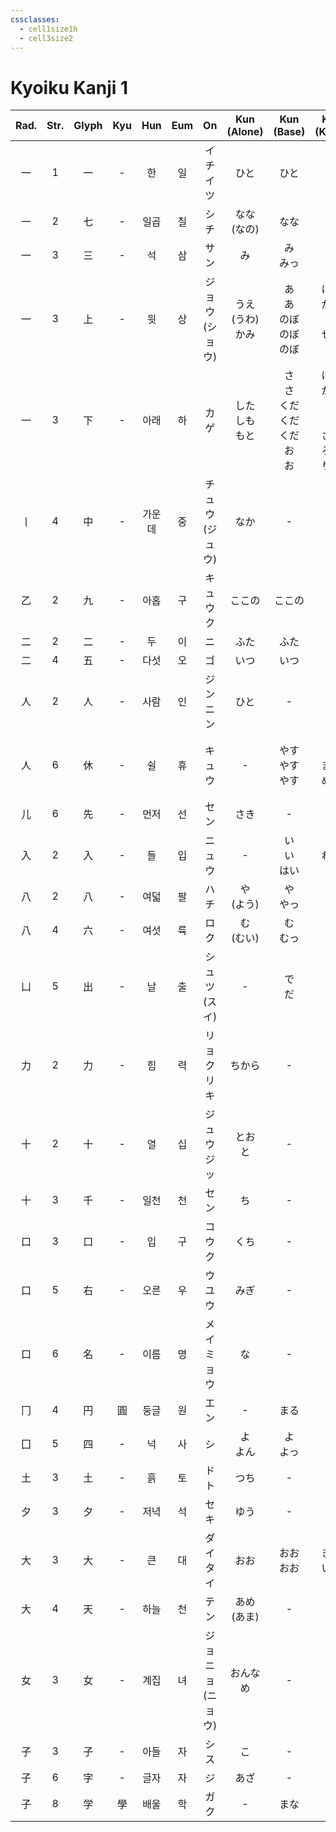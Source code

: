 ```yaml
---
cssclasses:
  - cell1size1h
  - cell3size2
---
```


# Kyoiku Kanji 1

| Rad. | Str. | Glyph | Kyu | Hun | Eum |        On         |  Kun<br>(Alone)  |           Kun<br>(Base)            |            Kun<br>(Kana)             |       Meaning        | Note |
| :--: | :--: | :---: | :-: | :-: | :-: | :---------------: | :--------------: | :--------------------------------: | :----------------------------------: | :------------------: | :--: |
|  一   |  1   |   一   |  -  |  한  |  일  |     イチ<br>イツ      |        ひと        |                 ひと                 |                  つ                   |         한 개          |  -   |
|  一   |  2   |   七   |  -  | 일곱  |  칠  |        シチ         |    なな<br>(なの)    |                 なな                 |                  つ                   |         일곱 개         |  -   |
|  一   |  3   |   三   |  -  |  석  |  삼  |        サン         |        み         |              み<br>みっ               |                つ<br>つ                |      세 개<br>세 개      |  -   |
|  一   |  3   |   上   |  -  |  윗  |  상  |   ジョウ<br>(ショウ)    | うえ<br>(うわ)<br>かみ |      あ<br>あ<br>のぼ<br>のぼ<br>のぼ      |       げる<br>がる<br>る<br>せる<br>す       |                      |      |
|  一   |  3   |   下   |  -  | 아래  |  하  |      カ<br>ゲ       |  した<br>しも<br>もと  | さ<br>さ<br>くだ<br>くだ<br>くだ<br>お<br>お | げる<br>がる<br>る<br>す<br>さる<br>ろす<br>りる |                      |      |
|  丨   |  4   |   中   |  -  | 가운데 |  중  |   チュウ<br>(ジュウ)    |        なか        |                 -                  |                  -                   |          -           |  -   |
|  乙   |  2   |   九   |  -  | 아홉  |  구  |     キュウ<br>ク      |       ここの        |                ここの                 |                  つ                   |         아홉 개         |  -   |
|  二   |  2   |   二   |  -  |  두  |  이  |         ニ         |        ふた        |                 ふた                 |                  つ                   |         두 개          |  -   |
|  二   |  4   |   五   |  -  | 다섯  |  오  |         ゴ         |        いつ        |                 いつ                 |                  つ                   |         다섯 개         |  -   |
|  人   |  2   |   人   |  -  | 사람  |  인  |     ジン<br>ニン      |        ひと        |                 -                  |                  -                   |          -           |  -   |
|  人   |  6   |   休   |  -  |  쉴  |  휴  |        キュウ        |        -         |           やす<br>やす<br>やす           |            む<br>まる<br>める             | 쉬다<br>편안해지다<br>쉬게 하다 |  -   |
|  儿   |  6   |   先   |  -  | 먼저  |  선  |        セン         |        さき        |                 -                  |                  -                   |          -           |  -   |
|  入   |  2   |   入   |  -  |  들  |  입  |        ニュウ        |        -         |            い<br>い<br>はい            |             る<br>れる<br>る             |    들다<br>넣다<br>들다    |      |
|  八   |  2   |   八   |  -  | 여덟  |  팔  |        ハチ         |    や<br>(よう)     |              や<br>やっ               |                つ<br>つ                |     여덟 개<br>여덟 개     |  -   |
|  八   |  4   |   六   |  -  | 여섯  |  륙  |        ロク         |    む<br>(むい)     |              む<br>むっ               |                つ<br>つ                |     여섯 개<br>여섯 개     |  -   |
|  凵   |  5   |   出   |  -  |  날  |  출  |    シュツ<br>(スイ)    |        -         |               で<br>だ               |                る<br>す                |       나다<br>내다       |  -   |
|  力   |  2   |   力   |  -  |  힘  |  력  |     リョク<br>リキ     |       ちから        |                 -                  |                  -                   |          -           |  -   |
|  十   |  2   |   十   |  -  |  열  |  십  |     ジュウ<br>ジッ     |     とお<br>と      |                 -                  |                  -                   |          -           |  -   |
|  十   |  3   |   千   |  -  | 일천  |  천  |        セン         |        ち         |                 -                  |                  -                   |          -           |  -   |
|  口   |  3   |   口   |  -  |  입  |  구  |      コウ<br>ク      |        くち        |                 -                  |                  -                   |          -           |  -   |
|  口   |  5   |   右   |  -  | 오른  |  우  |      ウ<br>ユウ      |        みぎ        |                 -                  |                  -                   |          -           |  -   |
|  口   |  6   |   名   |  -  | 이름  |  명  |     メイ<br>ミョウ     |        な         |                 -                  |                  -                   |          -           |  -   |
|  冂   |  4   |   円   |  圓  | 둥글  |  원  |        エン         |        -         |                 まる                 |                  い                   |         둥글다          |  -   |
|  囗   |  5   |   四   |  -  |  넉  |  사  |         シ         |     よ<br>よん      |              よ<br>よっ               |                つ<br>つ                |      네 개<br>네 개      |  -   |
|  土   |  3   |   土   |  -  |  흙  |  토  |      ド<br>ト       |        つち        |                 -                  |                  -                   |          -           |  -   |
|  夕   |  3   |   夕   |  -  | 저녁  |  석  |        セキ         |        ゆう        |                 -                  |                  -                   |          -           |  -   |
|  大   |  3   |   大   |  -  |  큰  |  대  |     ダイ<br>タイ      |        おお        |              おお<br>おお              |               きい<br>いに               |       크다<br>크게       |  -   |
|  大   |  4   |   天   |  -  | 하늘  |  천  |        テン         |    あめ<br>(あま)    |                 -                  |                  -                   |          -           |  -   |
|  女   |  3   |   女   |  -  | 계집  |  녀  | ジョ<br>ニョ<br>(ニョウ) |     おんな<br>め     |                 -                  |                  -                   |          -           |  -   |
|  子   |  3   |   子   |  -  | 아들  |  자  |      シ<br>ス       |        こ         |                 -                  |                  -                   |          -           |  -   |
|  子   |  6   |   字   |  -  | 글자  |  자  |         ジ         |        あざ        |                 -                  |                  -                   |          -           |  -   |
|  子   |  8   |   学   |  學  | 배울  |  학  |        ガク         |        -         |                 まな                 |                  ぶ                   |         배우다          |  -   |
